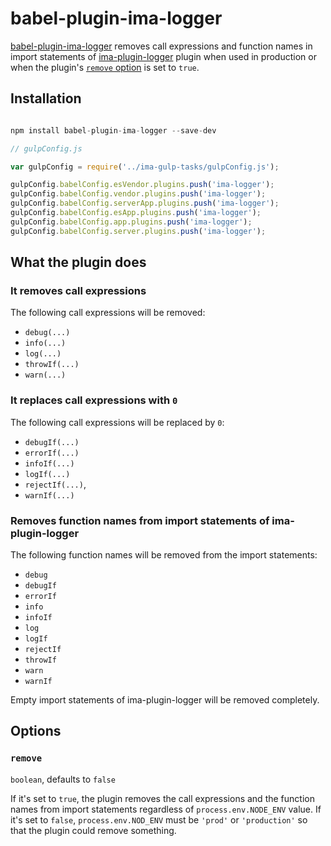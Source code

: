 # babel-plugin-ima-logger

[babel-plugin-ima-logger](https://github.com/seznam/IMA.js-plugins/tree/master/packages/babel-plugin-ima-logger) removes call expressions and function names in import statements of
[ima-plugin-logger](https://github.com/seznam/IMA.js-plugins/tree/master/packages/plugin-logger) plugin
when used in production or when the plugin's [`remove` option](#remove) is set to `true`.

## Installation

```javascript

npm install babel-plugin-ima-logger --save-dev

```

```javascript
// gulpConfig.js

var gulpConfig = require('../ima-gulp-tasks/gulpConfig.js');

gulpConfig.babelConfig.esVendor.plugins.push('ima-logger');
gulpConfig.babelConfig.vendor.plugins.push('ima-logger');
gulpConfig.babelConfig.serverApp.plugins.push('ima-logger');
gulpConfig.babelConfig.esApp.plugins.push('ima-logger');
gulpConfig.babelConfig.app.plugins.push('ima-logger');
gulpConfig.babelConfig.server.plugins.push('ima-logger');

```

## What the plugin does

### It removes call expressions

The following call expressions will be removed:
- `debug(...)`
- `info(...)`
- `log(...)`
- `throwIf(...)`
- `warn(...)`

### It replaces call expressions with `0`

The following call expressions will be replaced by `0`:
- `debugIf(...)`
- `errorIf(...)`
- `infoIf(...)`
- `logIf(...)`
- `rejectIf(...)`,
- `warnIf(...)`

### Removes function names from import statements of ima-plugin-logger

The following function names will be removed from the import statements:
- `debug`
- `debugIf`
- `errorIf`
- `info`
- `infoIf`
- `log`
- `logIf`
- `rejectIf`
- `throwIf`
- `warn`
- `warnIf`

Empty import statements of ima-plugin-logger will be removed completely.

## Options

### `remove`

`boolean`, defaults to `false`

If it's set to `true`, the plugin removes the call expressions and the function
names from import statements regardless of `process.env.NODE_ENV` value. If
it's set to `false`, `process.env.NOD_ENV` must be `'prod'` or `'production'` so
that the plugin could remove something.